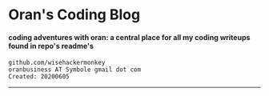 # Oran's Coding Blog
#### coding adventures with oran: a central place for all my coding writeups found in repo's readme's
```
github.com/wisehackermonkey
oranbusiness AT Symbole gmail dot com
Created: 20200605
```
------
